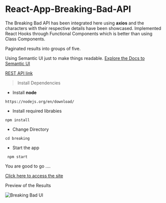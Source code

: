 # React-App-Breaking-Bad-API

The Breaking Bad API has been integrated here using __axios__ and the characters with their respective details have been showcased.
Implemented React Hooks through Functional Components which is better than using Class Components.

Paginated results into groups of five.

Using Semantic UI just to make things readable.
[Explore the Docs to Semantic UI](https://react.semantic-ui.com/)

[REST API link](https://breakingbadapi.com/)

> Install Dependencies

- Install **node**
```
https://nodejs.org/en/download/
```
- Install required librabies
```
npm install
```
- Change Directory
```
cd breaking
```
- Start the app
```
 npm start
```

You are good to go ....

[Click here to access the site](https://breakingbad-cast-giriraj.netlify.app/)

Preview of the Results


![Breaking Bad UI](https://user-images.githubusercontent.com/88903134/147834889-f26f2d8c-ce1a-4697-b65b-a306abf27d8f.png)




